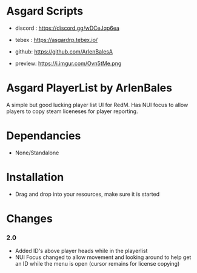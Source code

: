 # Asgard Scripts
- discord : https://discord.gg/wDCeJqp6ea
- tebex : https://asgardrp.tebex.io/
- github: https://github.com/ArlenBalesA

- preview: https://i.imgur.com/Ovn5tMe.png

# Asgard PlayerList by ArlenBales
A simple but good lucking player list UI for RedM. Has NUI focus to allow players to copy steam liceneses for player reporting.

# Dependancies
- None/Standalone

# Installation
- Drag and drop into your resources, make sure it is started

# Changes
### 2.0
- Added ID's above player heads while in the playerlist
- NUI Focus changed to allow movement and looking around to help get an ID while the menu is open (cursor remains for license copying)
